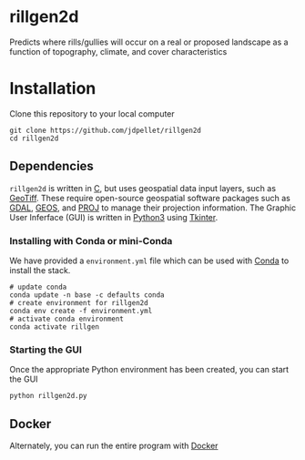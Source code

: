 # rillgen2d
Predicts where rills/gullies will occur on a real or proposed landscape as a function of topography, climate, and cover characteristics

# Installation

Clone this repository to your local computer

```
git clone https://github.com/jdpellet/rillgen2d
cd rillgen2d
```

## Dependencies

`rillgen2d` is written in [C](https://en.wikipedia.org/wiki/C_(programming_language)), but uses geospatial data input layers, such as [GeoTiff](https://www.ogc.org/standards/geotiff). These require open-source geospatial software packages such as [GDAL](https://gdal.org/), [GEOS](https://trac.osgeo.org/geos), and [PROJ](https://proj.org/) to manage their projection information. The Graphic User Inferface (GUI) is written in [Python3](https://www.python.org/) using [Tkinter](https://docs.python.org/3/library/tkinter.html).

### Installing with Conda or mini-Conda

We have provided a `environment.yml` file which can be used with [Conda](https://docs.conda.io/en/latest/) to install the stack.

```
# update conda
conda update -n base -c defaults conda
# create environment for rillgen2d
conda env create -f environment.yml
# activate conda environment
conda activate rillgen
```

### Starting the GUI

Once the appropriate Python environment has been created, you can start the GUI

```
python rillgen2d.py
```

## Docker

Alternately, you can run the entire program with [Docker]()
